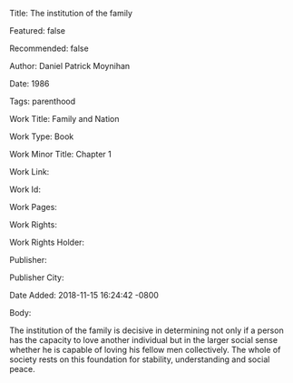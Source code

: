 Title: The institution of the family

Featured: false

Recommended: false

Author: Daniel Patrick Moynihan

Date: 1986

Tags: parenthood

Work Title: Family and Nation

Work Type: Book

Work Minor Title:  Chapter 1

Work Link: 

Work Id:  

Work Pages:  

Work Rights:  

Work Rights Holder:  

Publisher:  

Publisher City:  

Date Added: 2018-11-15 16:24:42 -0800

Body:

The institution of the family is decisive in determining not only if a person has the capacity to love another individual but in the larger social sense whether he is capable of loving his fellow men collectively. The whole of society rests on this foundation for stability, understanding and social peace.



